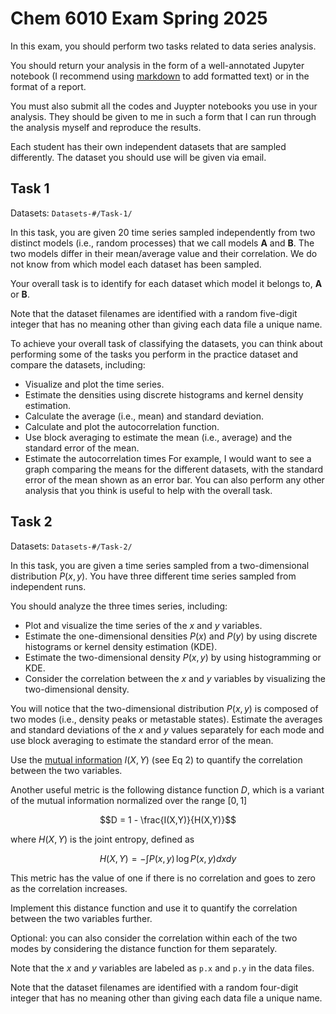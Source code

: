 # Chem 6010 Exam Spring 2025

In this exam, you should perform two tasks related to data series analysis. 

You should return your analysis in the form of a well-annotated Jupyter notebook (I recommend using [markdown](https://jupyter-notebook.readthedocs.io/en/stable/examples/Notebook/Working%20With%20Markdown%20Cells.html) to add formatted text) or in the format of a report. 

You must also submit all the codes and Juypter notebooks you use in your analysis. They should be given to me in such a form that I can run through the analysis myself and reproduce the results. 

Each student has their own independent datasets that are sampled differently. The dataset you should use will be given via email. 

## Task 1 

Datasets: `Datasets-#/Task-1/`

In this task, you are given 20 time series sampled independently from two distinct models (i.e., random processes) that we call models **A** and **B**. The two models differ in their mean/average value and their correlation. We do not know from which model each dataset has been sampled. 

Your overall task is to identify for each dataset which model it belongs to, **A** or **B**. 

Note that the dataset filenames are identified with a random five-digit integer that has no meaning other than giving each data file a unique name. 

To achieve your overall task of classifying the datasets, you can think about performing some of the tasks you perform in the practice dataset and compare the datasets, including:
- Visualize and plot the time series.
- Estimate the densities using discrete histograms and kernel density estimation.
- Calculate the average (i.e., mean) and standard deviation. 
- Calculate and plot the autocorrelation function.
- Use block averaging to estimate the mean (i.e., average) and the standard error of the mean.
- Estimate the autocorrelation times
For example, I would want to see a graph comparing the means for the different datasets, with the standard error of the mean shown as an error bar. You can also perform any other analysis that you think is useful to help with the overall task.

## Task 2

Datasets: `Datasets-#/Task-2/`

In this task, you are given a time series sampled from a two-dimensional distribution $P(x,y)$. You have three different time series sampled from independent runs. 

You should analyze the three times series, including: 
- Plot and visualize the time series of the $x$ and $y$ variables. 
- Estimate the one-dimensional densities $P(x)$ and $P(y)$ by using discrete histograms or kernel density estimation (KDE).
- Estimate the two-dimensional density $P(x,y)$ by using histogramming or KDE.
- Consider the correlation between the $x$ and $y$ variables by visualizing the two-dimensional density.

You will notice that the two-dimensional distribution $P(x,y)$ is composed of two modes (i.e., density peaks or metastable states). Estimate the averages and standard deviations of the $x$ and $y$ values separately for each mode and use block averaging to estimate the standard error of the mean. 

Use the [mutual information](https://en.wikipedia.org/wiki/Mutual_information) $I(X,Y)$ (see Eq 2) to quantify the correlation between the two variables. 

Another useful metric is the following distance function $D$, which is a variant of the mutual information normalized over the range $[0,1]$
```math
D = 1 - \frac{I(X,Y)}{H(X,Y)}
```
where $H(X,Y)$ is the joint entropy, defined as 
```math
H(X,Y) = -\int P(x,y) \, \log P(x,y) dx dy
```
This metric has the value of one if there is no correlation and goes to zero as the correlation increases. 

Implement this distance function and use it to quantify the correlation between the two variables further. 

Optional: you can also consider the correlation within each of the two modes by considering the distance function for them separately. 

Note that the $x$ and $y$ variables are labeled as `p.x` and `p.y` in the data files. 

Note that the dataset filenames are identified with a random four-digit integer that has no meaning other than giving each data file a unique name. 


